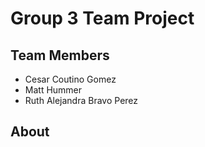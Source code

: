 # Group 3 Team Project
## Team Members
- Cesar Coutino Gomez
- Matt Hummer
- Ruth Alejandra Bravo Perez
## About